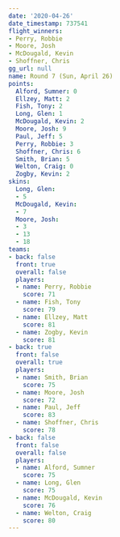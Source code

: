 ```yaml
---
date: '2020-04-26'
date_timestamp: 737541
flight_winners:
- Perry, Robbie
- Moore, Josh
- McDougald, Kevin
- Shoffner, Chris
gg_url: null
name: Round 7 (Sun, April 26)
points:
  Alford, Sumner: 0
  Ellzey, Matt: 2
  Fish, Tony: 2
  Long, Glen: 1
  McDougald, Kevin: 2
  Moore, Josh: 9
  Paul, Jeff: 5
  Perry, Robbie: 3
  Shoffner, Chris: 6
  Smith, Brian: 5
  Welton, Craig: 0
  Zogby, Kevin: 2
skins:
  Long, Glen:
  - 5
  McDougald, Kevin:
  - 7
  Moore, Josh:
  - 3
  - 13
  - 18
teams:
- back: false
  front: true
  overall: false
  players:
  - name: Perry, Robbie
    score: 71
  - name: Fish, Tony
    score: 79
  - name: Ellzey, Matt
    score: 81
  - name: Zogby, Kevin
    score: 81
- back: true
  front: false
  overall: true
  players:
  - name: Smith, Brian
    score: 75
  - name: Moore, Josh
    score: 72
  - name: Paul, Jeff
    score: 83
  - name: Shoffner, Chris
    score: 78
- back: false
  front: false
  overall: false
  players:
  - name: Alford, Sumner
    score: 75
  - name: Long, Glen
    score: 75
  - name: McDougald, Kevin
    score: 76
  - name: Welton, Craig
    score: 80
---
```

